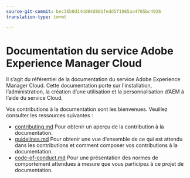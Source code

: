 ```yaml
---
source-git-commit: bec36b0d14dd04d801fedd5f1965aa4705bc4926
translation-type: tm+mt

---
```

# Documentation du service Adobe Experience Manager Cloud

Il s’agit du référentiel de la documentation du service Adobe Experience Manager Cloud. Cette documentation porte sur l’installation, l’administration, la création d’une utilisation et la personnalisation d’AEM à l’aide du service Cloud.

Vos contributions à la documentation sont les bienvenues. Veuillez consulter les ressources suivantes :

* [contributing.md](contributing.md) Pour obtenir un aperçu de la contribution à la documentation.
* [guidelines.md](guidelines.md) Pour obtenir une vue d’ensemble de ce qui est attendu dans les contributions et comment composer vos contributions à la documentation.
* [code-of-conduct.md](code-of-conduct.md) Pour une présentation des normes de comportement attendues à mesure que vous participez à ce projet de documentation.

